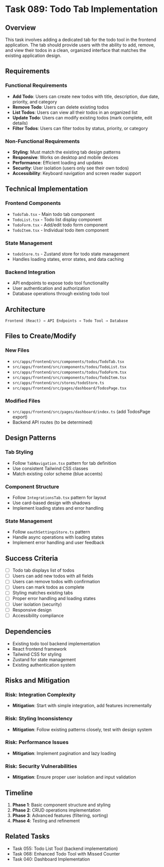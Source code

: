 # Task 089: Todo Tab Implementation

## Overview

This task involves adding a dedicated tab for the todo tool in the frontend application. The tab should provide users with the ability to add, remove, and view their todos in a clean, organized interface that matches the existing application design.

## Requirements

### Functional Requirements

- **Add Todo**: Users can create new todos with title, description, due date, priority, and category
- **Remove Todo**: Users can delete existing todos
- **List Todos**: Users can view all their todos in an organized list
- **Update Todo**: Users can modify existing todos (mark complete, edit details)
- **Filter Todos**: Users can filter todos by status, priority, or category

### Non-Functional Requirements

- **Styling**: Must match the existing tab design patterns
- **Responsive**: Works on desktop and mobile devices
- **Performance**: Efficient loading and updates
- **Security**: User isolation (users only see their own todos)
- **Accessibility**: Keyboard navigation and screen reader support

## Technical Implementation

### Frontend Components

- `TodoTab.tsx` - Main todo tab component
- `TodoList.tsx` - Todo list display component
- `TodoForm.tsx` - Add/edit todo form component
- `TodoItem.tsx` - Individual todo item component

### State Management

- `todoStore.ts` - Zustand store for todo state management
- Handles loading states, error states, and data caching

### Backend Integration

- API endpoints to expose todo tool functionality
- User authentication and authorization
- Database operations through existing todo tool

## Architecture

```
Frontend (React) → API Endpoints → Todo Tool → Database
```

## Files to Create/Modify

### New Files

- `src/apps/frontend/src/components/todos/TodoTab.tsx`
- `src/apps/frontend/src/components/todos/TodoList.tsx`
- `src/apps/frontend/src/components/todos/TodoForm.tsx`
- `src/apps/frontend/src/components/todos/TodoItem.tsx`
- `src/apps/frontend/src/stores/todoStore.ts`
- `src/apps/frontend/src/pages/dashboard/TodosPage.tsx`

### Modified Files

- `src/apps/frontend/src/pages/dashboard/index.ts` (add TodosPage export)
- Backend API routes (to be determined)

## Design Patterns

### Tab Styling

- Follow `TabNavigation.tsx` pattern for tab definition
- Use consistent Tailwind CSS classes
- Match existing color scheme (blue accents)

### Component Structure

- Follow `IntegrationsTab.tsx` pattern for layout
- Use card-based design with shadows
- Implement loading states and error handling

### State Management

- Follow `oauthSettingsStore.ts` pattern
- Handle async operations with loading states
- Implement error handling and user feedback

## Success Criteria

- [ ] Todo tab displays list of todos
- [ ] Users can add new todos with all fields
- [ ] Users can remove todos with confirmation
- [ ] Users can mark todos as complete
- [ ] Styling matches existing tabs
- [ ] Proper error handling and loading states
- [ ] User isolation (security)
- [ ] Responsive design
- [ ] Accessibility compliance

## Dependencies

- Existing todo tool backend implementation
- React frontend framework
- Tailwind CSS for styling
- Zustand for state management
- Existing authentication system

## Risks and Mitigation

### Risk: Integration Complexity

- **Mitigation**: Start with simple integration, add features incrementally

### Risk: Styling Inconsistency

- **Mitigation**: Follow existing patterns closely, test with design system

### Risk: Performance Issues

- **Mitigation**: Implement pagination and lazy loading

### Risk: Security Vulnerabilities

- **Mitigation**: Ensure proper user isolation and input validation

## Timeline

1. **Phase 1**: Basic component structure and styling
2. **Phase 2**: CRUD operations implementation
3. **Phase 3**: Advanced features (filtering, sorting)
4. **Phase 4**: Testing and refinement

## Related Tasks

- Task 055: Todo List Tool (backend implementation)
- Task 068: Enhanced Todo Tool with Missed Counter
- Task 040: Dashboard Implementation
